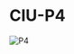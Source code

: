 # CIU-P4

![P4](https://user-images.githubusercontent.com/72138269/156951462-8b90bef8-a31b-459f-b1f4-21c34cb6bb08.gif)
